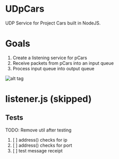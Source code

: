 # UDpCars

UDP Service for Project Cars built in NodeJS.

# Goals
1. Create a listening service for pCars
2. Receive packets from pCars into an input queue
3. Process input queue into output queue

![alt tag](https://raw.githubusercontent.com/philmillwee2/UDpCars/dev/doc/Pipeline.png)

# listener.js (skipped)
## Tests
TODO: Remove util after testing
1. [ ] address() checks for ip
2. [ ] address() checks for port
3. [ ] test message receipt
